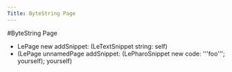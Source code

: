 ---Title: ByteString Page---#ByteString Page- LePage new addSnippet: (LeTextSnippet string: self)- (LePage unnamedPage addSnippet: (LePharoSnippet new code: '''foo'''; yourself);  yourself)